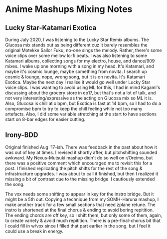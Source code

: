 # Anime Mashups Mixing Notes

## Lucky Star-Katamari Exotica

During July 2020, I was listening to the Lucky Star Remix albums. The Glucosa mix stands out as being different cuz it barely resembles the original Motekke Sailor Fuku, no-one sings the melody. Rather, there's some voice clips over some mellow lo-fi beats. I was also listening to some Katamari albums, collecting songs for my electro, house, and dance/909 mixes. I wake up one morning with a song in my head. It's Katamari, and maybe it's cosmic lounge, maybe something from novita. I search up cosmic & lounge, nope, wrong song, but it is on novita. It's Katamari Exotica. Maybe the next day I realise it would go well under Lucky Star voice clips. I was wanting to avoid using ML for this, I had in mind Kagami's discussing about the grocery store in ep17, but that's not a lot of talk, and not very interesting/expressive as the acting on Glucosa mix so ML it is. Also, Glucosa is chill at x bpm, but Exotica is fast at 14 bpm, so I had to do a compromise bpm to try to keep the chill feeling while not too many artefacts. Also, I did some variable stretching at the start to have sections start on 8-bar edges for easier cutting.

## Irony-BDD
Original finished Aug '17-ish. There was feedback in the past about how it was out of key at times. I revised it shortly after, but pitchshifting sounded awkward. My Nexus-Mutsuki mashup didn't do so well on r/Oreimo, but there was a positive comment which encouraged me to revisit this for a post. I finished replicating the pitch shifts for the rest of the song & infrastructure upgrades. I was about to call it finished, but then I realized it missing a bit of contrast due to the missing bridge. I cautiously extended the song.

The vox needs some shifting to appear in key for the instro bridge. But it might be a 5th out. Copying a technique from my SOMH-Haruna mashup, I make another track for a few small sections that need zplane retune. The instro is shortened at the final chorus & ending to avoid boring repitition. The ending chords are off key, so I shift them, but only some of them, again, to create variety & avoid much repitition. There is a pre-final-chorus bit that I could fill in w/vox since I filled that part earlier in the song, but I feel it could use a break in energy.